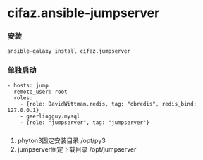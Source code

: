 cifaz.ansible-jumpserver
========================

### 安装
```
ansible-galaxy install cifaz.jumpserver

```


### 单独启动
```
- hosts: jump
  remote_user: root
  roles:
    - {role: DavidWittman.redis, tag: "dbredis", redis_bind: 127.0.0.1}
    - geerlingguy.mysql
    - {role: "jumpserver", tag: "jumpserver"}

```

###
1. phyton3固定安装目录 /opt/py3
2. jumpserver固定下载目录 /opt/jumpserver
